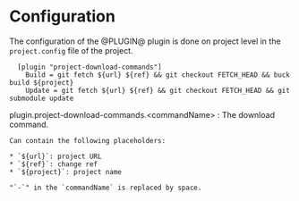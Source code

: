 Configuration
=============

The configuration of the @PLUGIN@ plugin is done on project level in
the `project.config` file of the project.

```
  [plugin "project-download-commands"]
    Build = git fetch ${url} ${ref} && git checkout FETCH_HEAD && buck build ${project}
    Update = git fetch ${url} ${ref} && git checkout FETCH_HEAD && git submodule update
```

plugin.project-download-commands.\<commandName\>
:	The download command.

	Can contain the following placeholders:

	* `${url}`: project URL
	* `${ref}`: change ref
	* `${project}`: project name

	"`-`" in the `commandName` is replaced by space.
